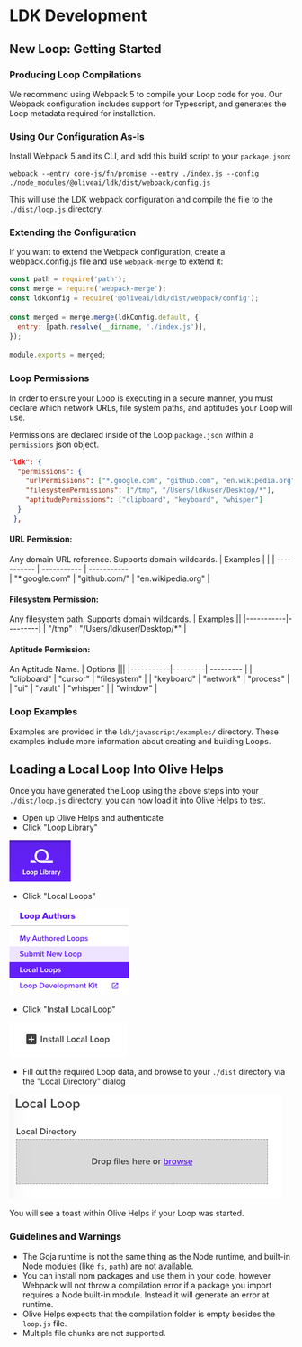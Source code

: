 # LDK Development

## New Loop: Getting Started
### Producing Loop Compilations
We recommend using Webpack 5 to compile your Loop code for you. Our Webpack configuration includes support for Typescript, and generates the Loop metadata required for installation.

### Using Our Configuration As-Is
Install Webpack 5 and its CLI, and add this build script to your `package.json`:

```shell
webpack --entry core-js/fn/promise --entry ./index.js --config ./node_modules/@oliveai/ldk/dist/webpack/config.js
```

This will use the LDK webpack configuration and compile the file to the `./dist/loop.js` directory.

### Extending the Configuration
If you want to extend the Webpack configuration, create a webpack.config.js file and use `webpack-merge` to extend it:

```js
const path = require('path');
const merge = require('webpack-merge');
const ldkConfig = require('@oliveai/ldk/dist/webpack/config');

const merged = merge.merge(ldkConfig.default, {
  entry: [path.resolve(__dirname, './index.js')],
});

module.exports = merged;
```

### Loop Permissions
In order to ensure your Loop is executing in a secure manner, you must declare which network URLs, file system paths, and aptitudes your Loop will use.

Permissions are declared inside of the Loop `package.json` within a `permissions` json object.

```json
"ldk": {
  "permissions": {
    "urlPermissions": ["*.google.com", "github.com", "en.wikipedia.org"],
    "filesystemPermissions": ["/tmp", "/Users/ldkuser/Desktop/*"],
    "aptitudePermissions": ["clipboard", "keyboard", "whisper"]
  }
 },
```

#### URL Permission:
Any domain URL reference. Supports domain wildcards.
| Examples | | |
----------- | ----------- | -----------  
| "*.google.com" | "github.com/" | "en.wikipedia.org" |
<br>

#### Filesystem Permission:
Any filesystem path. Supports domain wildcards.
| Examples  ||
|-----------|---------|
| "/tmp" | "/Users/ldkuser/Desktop/*" |
<br>

#### Aptitude Permission:
An Aptitude Name.
| Options |||
|-----------|---------| --------- |
| "clipboard" | "cursor" | "filesystem" |
| "keyboard" | "network" | "process" |
| "ui" | "vault" | "whisper" |
| "window" |
<br>

### Loop Examples
Examples are provided in the `ldk/javascript/examples/` directory. These examples include more information about creating and building Loops.

## Loading a Local Loop Into Olive Helps
Once you have generated the Loop using the above steps into your `./dist/loop.js` directory, you can now load it into Olive Helps to test.

- Open up Olive Helps and authenticate
- Click "Loop Library"

![loop library](./readme_assets/loop_library.png)

- Click "Local Loops"

![loop library](./readme_assets/local_loops.png)

- Click "Install Local Loop"

![loop library](./readme_assets/install_local_loop.png)

- Fill out the required Loop data, and browse to your `./dist` directory via the "Local Directory" dialog

![loop library](./readme_assets/local_loop_directory.png)

You will see a toast within Olive Helps if your Loop was started.

### Guidelines and Warnings
* The Goja runtime is not the same thing as the Node runtime, and built-in Node modules (like `fs`, `path`) are not available.
* You can install npm packages and use them in your code, however Webpack will not throw a compilation error if a package you import requires a Node built-in module. Instead it will generate an error at runtime.
* Olive Helps expects that the compilation folder is empty besides the `loop.js` file.
* Multiple file chunks are not supported.